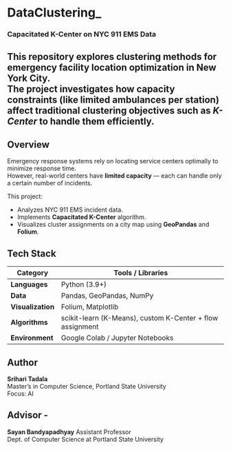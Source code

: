 # DataClustering_
### Capacitated K-Center on NYC 911 EMS Data

This repository explores clustering methods for **emergency facility location optimization** in New York City.  
The project investigates how **capacity constraints** (like limited ambulances per station) affect traditional clustering objectives such as *K-Center*  to handle them efficiently.
---
## Overview
Emergency response systems rely on locating service centers optimally to minimize response time.  
However, real-world centers have **limited capacity** — each can handle only a certain number of incidents.  

This project:
- Analyzes NYC 911 EMS incident data.
- Implements **Capacitated K-Center** algorithm.
- Visualizes cluster assignments on a city map using **GeoPandas** and **Folium**.

## Tech Stack

| Category | Tools / Libraries |
|-----------|------------------|
| **Languages** | Python (3.9+) |
| **Data** | Pandas, GeoPandas, NumPy |
| **Visualization** | Folium, Matplotlib |
| **Algorithms** | scikit-learn (K-Means), custom K-Center + flow assignment |
| **Environment** | Google Colab / Jupyter Notebooks |

## Author
**Srihari Tadala**  
Master’s in Computer Science, Portland State University  
Focus: AI
## Advisor - 
**Sayan Bandyapadhyay**
Assistant Professor  
Dept. of Computer Science at Portland State University 
